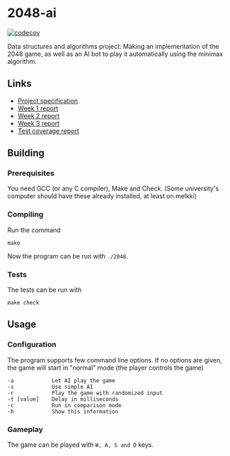 # 2048-ai
[![codecov](https://codecov.io/gh/lukxsx/2048-ai/branch/master/graph/badge.svg?token=DK89Q0ETWI)](https://codecov.io/gh/lukxsx/2048-ai)

Data structures and algorithms project: Making an implementation of the 2048 game, as well as an AI bot to play it
automatically using the minimax algorithm.

## Links
- [Project specification](doc/spec.md)
- [Week 1 report](doc/week1_report.md)
- [Week 2 report](doc/week2_report.md)
- [Week 3 report](doc/week3_report.md)
- [Test coverage report](https://codecov.io/gh/lukxsx/2048-ai)

## Building
### Prerequisites
You need GCC (or any C compiler), Make and Check. (Some university's computer should have these already installed, at least on melkki)

### Compiling
Run the command
```
make
```
Now the program can be run with ```./2048```.

### Tests
The tests can be run with
```
make check
```

## Usage
### Configuration
The program supports few command line options. If no options are given, the game will start in "normal" mode (the player controls the game)
```
-a            Let AI play the game
-s            Use simple AI
-r            Play the game with randomized input
-t [value]    Delay in milliseconds
-c            Run in comparison mode
-h            Show this information
```
### Gameplay
The game can be played with ```W, A, S and D``` keys.
